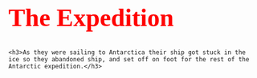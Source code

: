 <!doctype html>
<html>
<head>
  <style>
    h1 {
      font-family: Impact;
      color: rgb(255, 0, 0);
      font-weight: bold;
      font-size: 50;
  } 
    h2 {
      font-family: Impact;
      color: rgb(150, 0, 0);
      font-size: 22;
  }
  
    a {
      font-family: Impact;
      color: rgb(0, 0, 255);
      font-size: 30;
    }
  </style>
  </head>
  <body>
    <h1>The Expedition</h1>
    
    <h3>As they were sailing to Antarctica their ship got stuck in the 
    ice so they abandoned ship, and set off on foot for the rest of the 
    Antarctic expedition.</h3>
  </body>
  
</html>
<!--stackedit_data:
eyJoaXN0b3J5IjpbLTEzNjA5Mzg4OTZdfQ==
-->